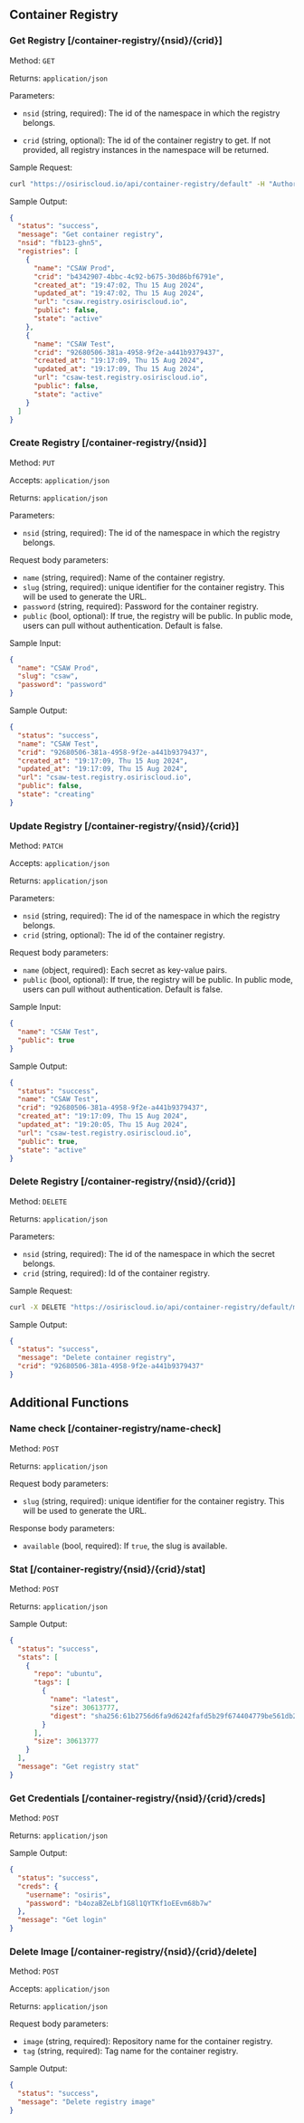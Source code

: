 ## Container Registry

### Get Registry [/container-registry/{nsid}/{crid}]

Method: `GET`

Returns: `application/json`

Parameters:

- `nsid` (string, required): The id of the namespace in which the registry belongs.

- `crid` (string, optional): The id of the container registry to get. If not provided, all registry instances in the
  namespace will be returned.

Sample Request:

```bash
curl "https://osiriscloud.io/api/container-registry/default" -H "Authorization : Token <token>"
```

Sample Output:

```json
{
  "status": "success",
  "message": "Get container registry",
  "nsid": "fb123-ghn5",
  "registries": [
    {
      "name": "CSAW Prod",
      "crid": "b4342907-4bbc-4c92-b675-30d86bf6791e",
      "created_at": "19:47:02, Thu 15 Aug 2024",
      "updated_at": "19:47:02, Thu 15 Aug 2024",
      "url": "csaw.registry.osiriscloud.io",
      "public": false,
      "state": "active"
    },
    {
      "name": "CSAW Test",
      "crid": "92680506-381a-4958-9f2e-a441b9379437",
      "created_at": "19:17:09, Thu 15 Aug 2024",
      "updated_at": "19:17:09, Thu 15 Aug 2024",
      "url": "csaw-test.registry.osiriscloud.io",
      "public": false,
      "state": "active"
    }
  ]
}
```

### Create Registry [/container-registry/{nsid}]

Method: `PUT`

Accepts: `application/json`

Returns: `application/json`

Parameters:

- `nsid` (string, required): The id of the namespace in which the registry belongs.

Request body parameters:

- `name` (string, required): Name of the container registry.
- `slug` (string, required): unique identifier for the container registry. This will be used to generate the URL.
- `password` (string, required): Password for the container registry.
- `public` (bool, optional): If true, the registry will be public. In public mode, users can pull without
  authentication. Default is false.

Sample Input:

```json
{
  "name": "CSAW Prod",
  "slug": "csaw",
  "password": "password"
}
```

Sample Output:

```json
{
  "status": "success",
  "name": "CSAW Test",
  "crid": "92680506-381a-4958-9f2e-a441b9379437",
  "created_at": "19:17:09, Thu 15 Aug 2024",
  "updated_at": "19:17:09, Thu 15 Aug 2024",
  "url": "csaw-test.registry.osiriscloud.io",
  "public": false,
  "state": "creating"
}
```

### Update Registry [/container-registry/{nsid}/{crid}]

Method: `PATCH`

Accepts: `application/json`

Returns: `application/json`

Parameters:

- `nsid` (string, required): The id of the namespace in which the registry belongs.
- `crid` (string, optional): The id of the container registry.

Request body parameters:

- `name` (object, required): Each secret as key-value pairs.
- `public` (bool, optional): If true, the registry will be public. In public mode, users can pull without
  authentication. Default is false.

Sample Input:

```json
{
  "name": "CSAW Test",
  "public": true
}
```

Sample Output:

```json
{
  "status": "success",
  "name": "CSAW Test",
  "crid": "92680506-381a-4958-9f2e-a441b9379437",
  "created_at": "19:17:09, Thu 15 Aug 2024",
  "updated_at": "19:20:05, Thu 15 Aug 2024",
  "url": "csaw-test.registry.osiriscloud.io",
  "public": true,
  "state": "active"
}
```

### Delete Registry [/container-registry/{nsid}/{crid}]

Method: `DELETE`

Returns: `application/json`

Parameters:

- `nsid` (string, required): The id of the namespace in which the secret belongs.
- `crid` (string, required): Id of the container registry.

Sample Request:

```bash
curl -X DELETE "https://osiriscloud.io/api/container-registry/default/myapp2" -H "Authorization: Token <token>"
```

Sample Output:

```json
{
  "status": "success",
  "message": "Delete container registry",
  "crid": "92680506-381a-4958-9f2e-a441b9379437"
}
```

## Additional Functions

### Name check [/container-registry/name-check]

Method: `POST`

Returns: `application/json`

Request body parameters:

- `slug` (string, required): unique identifier for the container registry. This will be used to generate the URL.

Response body parameters:

- `available` (bool, required): If `true`, the slug is available.

### Stat [/container-registry/{nsid}/{crid}/stat]

Method: `POST`

Returns: `application/json`

Sample Output:

```json
{
  "status": "success",
  "stats": [
    {
      "repo": "ubuntu",
      "tags": [
        {
          "name": "latest",
          "size": 30613777,
          "digest": "sha256:61b2756d6fa9d6242fafd5b29f674404779be561db2d0bd932aa3640ae67b9e1"
        }
      ],
      "size": 30613777
    }
  ],
  "message": "Get registry stat"
}
```

### Get Credentials [/container-registry/{nsid}/{crid}/creds]

Method: `POST`

Returns: `application/json`

Sample Output:

```json
{
  "status": "success",
  "creds": {
    "username": "osiris",
    "password": "b4ozaBZeLbf1G8l1QYTKf1oEEvm68b7w"
  },
  "message": "Get login"
}
```

### Delete Image [/container-registry/{nsid}/{crid}/delete]

Method: `POST`

Accepts: `application/json`

Returns: `application/json`

Request body parameters:

- `image` (string, required): Repository name for the container registry.
- `tag` (string, required): Tag name for the container registry.

Sample Output:

```json
{
  "status": "success",
  "message": "Delete registry image"
}
```
